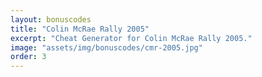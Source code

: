 ```yaml
---
layout: bonuscodes
title: "Colin McRae Rally 2005"
excerpt: "Cheat Generator for Colin McRae Rally 2005."
image: "assets/img/bonuscodes/cmr-2005.jpg"
order: 3
---
```


<script type="text/python">
from browser import document, html, bind
from generators import cmr2005

@bind('#generate', 'click')
def onGenerate(ev):
    platform = document['platform']
    platformData = cmr2005.getPlatformData(platform.options[platform.selectedIndex].value)

    try:
        accessCode = int(document['access-code'].value)
        if not (accessCode >= 1 and accessCode <= cmr2005.ACCESS_CODE_MAX):
            raise ValueError
    except (TypeError, ValueError):
        document['invalid-access-code'].style.display = 'inline'
        return

    document['invalid-access-code'].style.display = 'none'
    cheatCodes = ['All Tracks', '4WD cars', '2WD cars', 'Super 2WD cars', 'RWD cars', '4x4 cars', 'Classic cars', 'Special cars', 'Group B cars',
            'Mirror Mode (inaccessible)']

    outputBlock = document['output-window']
    outputs = outputBlock.select_one('output')
    outputBlock.style.display = 'block'
    outputs.clear()

    def gen():
        for index, cheat in enumerate(cheatCodes):
            cryptedCode = cmr2005.generateCode(platformData, accessCode, index)
            if cryptedCode:
                yield html.B(f'{cheat}: ') + html.CODE(cryptedCode)
    outputs <= html.UL(html.LI(ch) for ch in gen())

document['access-code'].min = 1
document['access-code'].max = cmr2005.ACCESS_CODE_MAX

document['platform-select'].style.display = 'inline'
document['platform'] <= (html.OPTION(n, value=i) for n, i in [('PC', 'pc'), ('PS2/Xbox', 'ps2'), ('PSP (CMR2005 Plus)', 'psp')])
</script>
